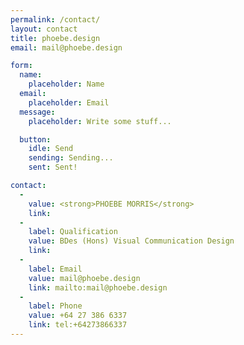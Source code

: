 ```yaml
---
permalink: /contact/
layout: contact
title: phoebe.design
email: mail@phoebe.design

form:
  name:
    placeholder: Name
  email:
    placeholder: Email
  message:
    placeholder: Write some stuff...

  button:
    idle: Send
    sending: Sending...
    sent: Sent!

contact:
  -
    value: <strong>PHOEBE MORRIS</strong>
    link:
  -
    label: Qualification
    value: BDes (Hons) Visual Communication Design
    link:
  -
    label: Email
    value: mail@phoebe.design
    link: mailto:mail@phoebe.design
  -
    label: Phone
    value: +64 27 386 6337
    link: tel:+64273866337
---
```

